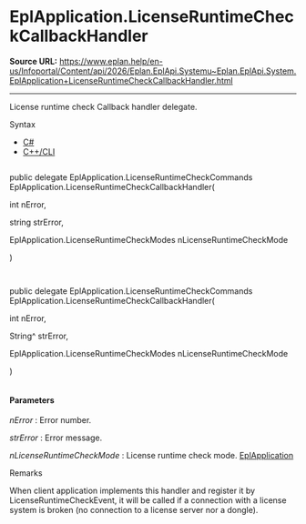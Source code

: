 # EplApplication.LicenseRuntimeCheckCallbackHandler

**Source URL:** https://www.eplan.help/en-us/Infoportal/Content/api/2026/Eplan.EplApi.Systemu~Eplan.EplApi.System.EplApplication+LicenseRuntimeCheckCallbackHandler.html

---

License runtime check Callback handler delegate.

Syntax

- [C#](#i-syntax-CS)
- [C++/CLI](#i-syntax-CPP2005)

```
```
public delegate EplApplication.LicenseRuntimeCheckCommands EplApplication.LicenseRuntimeCheckCallbackHandler( 

   int nError,

   string strError,

   EplApplication.LicenseRuntimeCheckModes nLicenseRuntimeCheckMode

)
```
```

```
```
public delegate EplApplication.LicenseRuntimeCheckCommands EplApplication.LicenseRuntimeCheckCallbackHandler( 

   int nError,

   String^ strError,

   EplApplication.LicenseRuntimeCheckModes nLicenseRuntimeCheckMode

)
```
```

#### Parameters

*nError*
:   Error number.

*strError*
:   Error message.

*nLicenseRuntimeCheckMode*
:   License runtime check mode. [EplApplication](Eplan.EplApi.Systemu~Eplan.EplApi.System.EplApplication.html)

Remarks

When client application implements this handler and register it by LicenseRuntimeCheckEvent, it will be called if a connection with a license system is broken (no connection to a license server nor a dongle).
